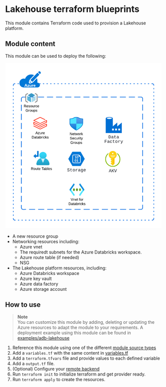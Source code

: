 # Lakehouse terraform blueprints

This module contains Terraform code used to provision a Lakehouse platform.

## Module content

This module can be used to deploy the following:

![Azure Lakehouse platform](https://raw.githubusercontent.com/databricks/terraform-databricks-examples/main/modules/adb-lakehouse/images/azure_lakehouse_platform_diagram.png?raw=true)

* A new resource group
* Networking resources including:
  * Azure vnet
  * The requiredt subnets for the Azure Databricks workspace.
  * Azure route table (if needed)
  * NSG
* The Lakehouse platform resources, including:
  * Azure Databricks workspace
  * Azure key vault
  * Azure data factory
  * Azure storage account

## How to use

> **Note**  
> You can customize this module by adding, deleting or updating the Azure resources to adapt the module to your requirements.
> A deployment example using this module can be found in [examples/adb-lakehouse](../../examples/adb-lakehouse)

1. Reference this module using one of the different [module source types](https://developer.hashicorp.com/terraform/language/modules/sources)
2. Add a `variables.tf` with the same content in [variables.tf](variables.tf)
2. Add a `terraform.tfvars` file and provide values to each defined variable
3. Add a `output.tf` file.
4. (Optional) Configure your [remote backend](https://developer.hashicorp.com/terraform/language/settings/backends/azurerm)
4. Run `terraform init` to initialize terraform and get provider ready.
4. Run `terraform apply` to create the resources.

